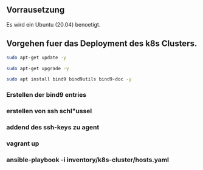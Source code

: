 ## Vorrausetzung
Es wird ein Ubuntu (20.04) benoetigt.
## Vorgehen fuer das Deployment des k8s Clusters.
```bash
sudo apt-get update -y
```

```bash
sudo apt-get upgrade -y
```

```bash
sudo apt install bind9 bind9utils bind9-doc -y
```




### Erstellen der bind9 entries
### erstellen von ssh schl"ussel
### addend des ssh-keys zu agent
### vagrant up
### ansible-playbook -i inventory/k8s-cluster/hosts.yaml
